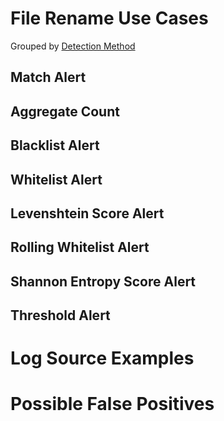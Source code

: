 # File Rename Use Cases

Grouped by [Detection Method](/Detection-Methods.md)

## Match Alert


## Aggregate Count


## Blacklist Alert


## Whitelist Alert


## Levenshtein Score Alert


## Rolling Whitelist Alert


## Shannon Entropy Score Alert


## Threshold Alert


# Log Source Examples
 

# Possible False Positives
